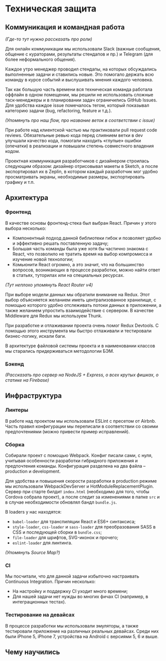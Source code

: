 # Техническая защита

## Коммуникация и командная работа

_(Где-то тут нужно рассказать про роли)_

Для онлайн коммуникации мы использовали Slack (важные сообщения, общение с кураторами, результаты стендапов и пр.) и Telegram (для более неформального общения).

Каждое утро менеджер проводил стендапы, на которых обсуждались выполненные задачи и ставились новые. Это помогало держать всю команду в курсе событий и выслушивать мнения каждого человека.

Так как большую часть времени вся техническая команда работала оффлайн в одном помещении, мы решили не использовать сложные таск-менеджеры и в планировании задач ограничились GitHub Issues. Для удобства каждое issue помечалось тегом, который показывал категорию задачи (bug, refactoring, feature и т.д.).

_(Упомянуть про наш flow, про название веток в соответствии с issue)_

При работе над клиентской частью мы практиковали pull request code reviews. Обязательные ревью кода перед слиянием ветки в dev улучшали качество кода, помогали находить «глупые» ошибки (опечатки) в реализации и повышали степень совместного владения кодом.

Проектная коммуникация разработчиков с дизайнером строилась следующим образом: дизайнер отрисовывал макеты в Sketch, а после экспортировал их в Zeplin, в котором каждый разработчик мог удобно просматривать экраны, необходимые размеры, экспортировать графику и т.п.

## Архитектура

### Фронтенд

В качестве основы фронтенд-стека был выбран React. Причин у этого выбора несколько:

- Компонентный подход данной библиотеки гибок и позволяет удобно и эффективно решать поставленную задачу;
- Большая часть команды была уже хотя бы частично знакома с React, что позволило не тратить время на выбор компромисса и изучение новой технологии;
- Комьюнити React огромно, а это значит, что на большинство вопросов, возникающих в процессе разработки, можно найти ответ в статьях, туторилах или на специальных ресурсах.

_(Тут неплохо упомянуть React Router v4)_

При выборе модели данных мы обратили внимание на Redux. Этот выбор объясняется желанием иметь централизованное хранилище, с помощью которого удобно отслеживать потоки данных в приложении, а также желанием упростить взаимодействие с сервером. В качестве Middleware для Redux мы используем Thunk.

При разработке и отлаживании проекта очень помог Redux Devtools. С помощью этого инструмента мы быстро отлаживали и тестировали бизнес-логику, искали баги.

В архитектуре файловой системы проекта и в наименовании классов мы старались придерживаться методологии БЭМ.

### Бэкенд

_(Рассказать про сервер на NodeJS + Express, о всех крутых фишках, о статике на Firebase)_

## Инфраструктура

### Линтеры

В работе над проектом мы использовали ESLint c пресетом от Airbnb. Часть правил конфигурации мы переписали в соответствии со своими предпочтениями (можно привести пример исправлений).

### Сборка

Собирали проект с помощью Webpack. Конфиг писали сами, с нуля, учитывая особенности разработки гибридного приложения и предпочтения команды. Конфигурация разделена на два файла – production и development.

Для удобства и повышения скорости разработки в production режиме мы использовали WebpackDevServer и HotModuleReplacementPlugin. Сервер при старте билдит `index.html` (необходимо для того, чтобы Cordova собрала проект), а после следит за изменениями в папке `src` и в случае необходимости обновлял бандл `bundle.js`.

В loaders у нас находятся:

- `babel-loader` для транспиляции React и ES6+ синтаксиса;
- `style-loader`, `css-loader` и `sass-loader` для преобразования SASS в CSS и последующей сборки в `bundle.css`;
- `file-loader` для шрифтов, SVG-иконок и прочего;
- `eslint-loader` для линтинга.

_(Упомянуть Source Map?)_

### CI

Мы посчитали, что для данной задачи избыточно настраивать Continuous Integration. Причин несколько:

- На настройку и поддержку CI уходит много времени;
- Для нашей задачи нет нужды во многих фичах CI (например, в интеграционных тестах).

### Тестирование на девайсах

В процессе разработки мы использовали эмуляторы, а также тестировали приложение на различных реальных девайсах. Среди них были iPhone 5, iPhone 7, устройства на Android с версиями 5, 6 и выше.

## Чему научились
